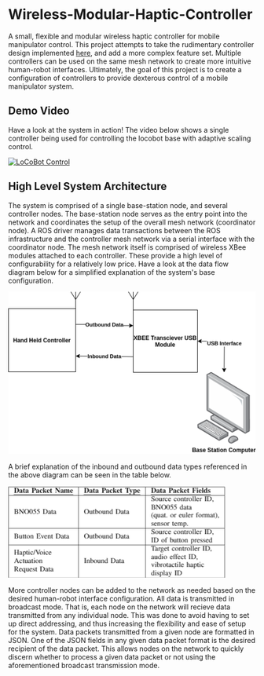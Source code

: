 # Wireless-Modular-Haptic-Controller
A small, flexible and modular wireless haptic controller for mobile manipulator control. This project attempts to take the rudimentary controller design implemented [here](https://github.com/sherrardTr4129/RealSense-BNO055-Pose-Estimation), and add a more complex feature set. Multiple controllers can be used on the same mesh network to create more intuitive human-robot interfaces. Ultimately, the goal of this project is to create a configuration of controllers to provide dexterous control of a mobile manipulator system. 

## Demo Video
Have a look at the system in action! The video below shows a single controller being used for controlling the locobot base with adaptive scaling control. 

[![LoCoBot Control](https://img.youtube.com/vi/vkgRInzt20c/0.jpg)](https://www.youtube.com/watch?v=vkgRInzt20c)

## High Level System Architecture
The system is comprised of a single base-station node, and several controller nodes. The base-station node serves as the entry point into the network and coordinates the setup of the overall mesh network (coordinator node). A ROS driver manages data transactions between the ROS infrastructure and the controller mesh network via a serial interface with the coordinator node. The mesh network itself is comprised of wireless XBee modules attached to each controller. These provide a high level of configurability for a relatively low price. Have a look at the data flow diagram below for a simplified explanation of the system's base configuration. 

![Data Flow Diagram](./documentation/dataFlowDiagram.png)

A brief explanation of the inbound and outbound data types referenced in the above diagram can be seen in the table below.

![Data Types](./documentation/data_types.PNG)

More controller nodes can be added to the network as needed based on the desired human-robot interface configuration. All data is transmitted in broadcast mode. That is, each node on the network will recieve data transmitted from any individual node. This was done to avoid having to set up direct addressing, and thus increasing the flexibility and ease of setup for the system. Data packets transmitted from a given node are formatted in JSON. One of the JSON fields in any given data packet format is the desired recipient of the data packet. This allows nodes on the network to quickly discern whether to process a given data packet or not using the aforementioned broadcast transmission mode.

